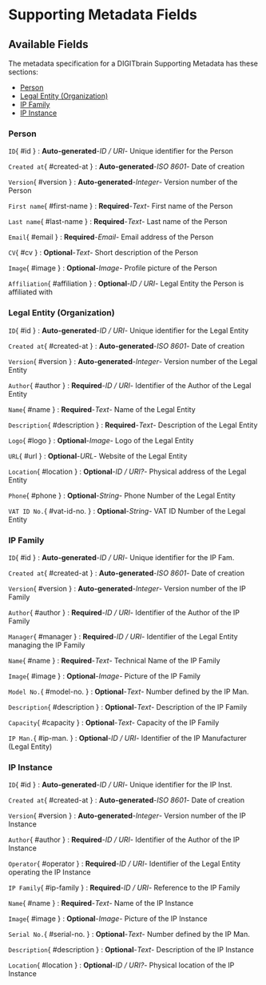 <style>
  .md-content__button {
    display: none;
  }
</style>
# Supporting Metadata Fields


## Available Fields 

The metadata specification for a DIGITbrain Supporting Metadata
has these sections:

- [Person](#person)
- [Legal Entity (Organization)](#legal-entity-organization)
- [IP Family](#ip-family)
- [IP Instance](#ip-instance)


### Person


`ID`{ #id }
:   **Auto-generated**-*ID / URI*- Unique identifier for the Person


`Created at`{ #created-at }
:   **Auto-generated**-*ISO 8601*- Date of creation


`Version`{ #version }
:   **Auto-generated**-*Integer*- Version number of the Person


`First name`{ #first-name }
:   **Required**-*Text*- First name of the Person


`Last name`{ #last-name }
:   **Required**-*Text*- Last name of the Person


`Email`{ #email }
:   **Required**-*Email*- Email address of the Person


`CV`{ #cv }
:   **Optional**-*Text*- Short description of the Person

`Image`{ #image }
:   **Optional**-*Image*- Profile picture of the Person

`Affiliation`{ #affiliation }
:   **Optional**-*ID / URI*- Legal Entity the Person is affiliated with


### Legal Entity (Organization)


`ID`{ #id }
:   **Auto-generated**-*ID / URI*- Unique identifier for the Legal Entity


`Created at`{ #created-at }
:   **Auto-generated**-*ISO 8601*- Date of creation


`Version`{ #version }
:   **Auto-generated**-*Integer*- Version number of the Legal Entity


`Author`{ #author }
:   **Required**-*ID / URI*- Identifier of the Author of the Legal Entity


`Name`{ #name }
:   **Required**-*Text*- Name of the Legal Entity


`Description`{ #description }
:   **Required**-*Text*- Description of the Legal Entity


`Logo`{ #logo }
:   **Optional**-*Image*- Logo of the Legal Entity

`URL`{ #url }
:   **Optional**-*URL*- Website of the Legal Entity

`Location`{ #location }
:   **Optional**-*ID / URI?*- Physical address of the Legal Entity

`Phone`{ #phone }
:   **Optional**-*String*- Phone Number of the Legal Entity

`VAT ID No.`{ #vat-id-no. }
:   **Optional**-*String*- VAT ID Number of the Legal Entity


### IP Family


`ID`{ #id }
:   **Auto-generated**-*ID / URI*- Unique identifier for the IP Fam.


`Created at`{ #created-at }
:   **Auto-generated**-*ISO 8601*- Date of creation


`Version`{ #version }
:   **Auto-generated**-*Integer*- Version number of the IP Family


`Author`{ #author }
:   **Required**-*ID / URI*- Identifier of the Author of the IP Family


`Manager`{ #manager }
:   **Required**-*ID / URI*- Identifier of the Legal Entity managing the IP Family


`Name`{ #name }
:   **Required**-*Text*- Technical Name of the IP Family


`Image`{ #image }
:   **Optional**-*Image*- Picture of the IP Family

`Model No.`{ #model-no. }
:   **Optional**-*Text*- Number defined by the IP Man.

`Description`{ #description }
:   **Optional**-*Text*- Description of the IP Family

`Capacity`{ #capacity }
:   **Optional**-*Text*- Capacity of the IP Family

`IP Man.`{ #ip-man. }
:   **Optional**-*ID / URI*- Identifier of the IP Manufacturer (Legal Entity)


### IP Instance


`ID`{ #id }
:   **Auto-generated**-*ID / URI*- Unique identifier for the IP Inst.


`Created at`{ #created-at }
:   **Auto-generated**-*ISO 8601*- Date of creation


`Version`{ #version }
:   **Auto-generated**-*Integer*- Version number of the IP Instance


`Author`{ #author }
:   **Required**-*ID / URI*- Identifier of the Author of the IP Instance


`Operator`{ #operator }
:   **Required**-*ID / URI*- Identifier of the Legal Entity operating the IP Instance


`IP Family`{ #ip-family }
:   **Required**-*ID / URI*- Reference to the IP Family


`Name`{ #name }
:   **Required**-*Text*- Name of the IP Instance


`Image`{ #image }
:   **Optional**-*Image*- Picture of the IP Instance

`Serial No.`{ #serial-no. }
:   **Optional**-*Text*- Number defined by the IP Man.

`Description`{ #description }
:   **Optional**-*Text*- Description of the IP Instance

`Location`{ #location }
:   **Optional**-*ID / URI?*- Physical location of the IP Instance
